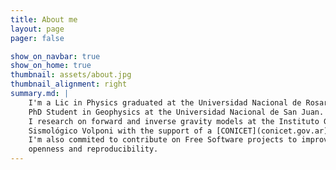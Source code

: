 ```yaml
---
title: About me
layout: page
pager: false

show_on_navbar: true
show_on_home: true
thumbnail: assets/about.jpg
thumbnail_alignment: right
summary.md: |
    I'm a Lic in Physics graduated at the Universidad Nacional de Rosario and now
    PhD Student in Geophysics at the Universidad Nacional de San Juan.
    I research on forward and inverse gravity models at the Instituto Geofísica
    Sismológico Volponi with the support of a [CONICET](conicet.gov.ar) scholarship.
    I'm also commited to contribute on Free Software projects to improve science
    openness and reproducibility.
---
```

